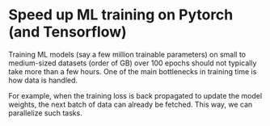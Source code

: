 # Speed up ML training on Pytorch (and Tensorflow)
Training ML models (say a few million trainable parameters) on small to medium-sized datasets (order of GB) over 100 epochs should not typically take more than a few hours. One of the main bottlenecks in training time is how data is handled. 

For example, when the training loss is back propagated to update the model weights, the next batch of data can already be fetched. This way, we can parallelize such tasks. 
